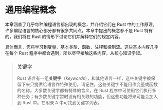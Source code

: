 # 通用编程概念

本章涵盖了几乎每种编程语言都出现的概念，并介绍它们在 Rust 中的工作原理。许多编程语言的核心部分都有很多共同点。本章中提出的概念都不是 Rust 特有的，我们将在 Rust 的情形下讨论它们并解释它们的规定内容。

具体而言，您将学习到变量、基本类型、函数、注释和控制流。这些基本内容几乎在每个 Rust 程序中都会遇到，所以尽早接触这些内容，从核心知识学起。

<!-- PROD: START BOX -->

> ### 关键字
>
> Rust 语言有一组**关键字**（*keywords*），和其他语言一样，这些关键字被保留下来只提供给语言作特殊使用。请记住，这些关键字不能用作变量或函数的名称。大多数关键字都有特殊的含义，在 Rust 程序中可使用它们执行多种任务；有少数关键字暂时没有相关联的功能，但这些功能将来可能会加入到 Rust 中。在附录 A 中可找到关键字列表。

<!-- PROD: END BOX -->
